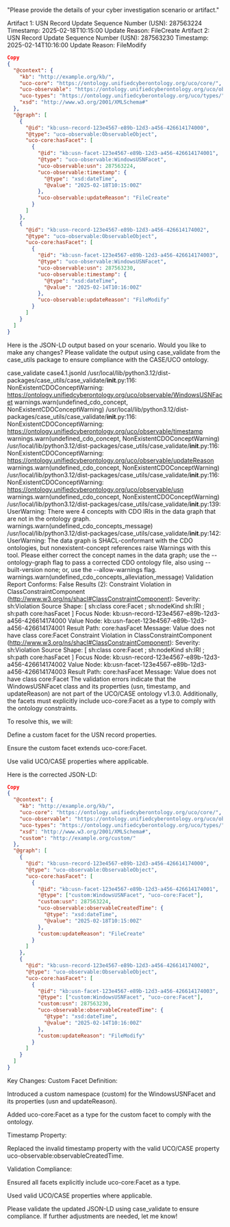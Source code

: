 "Please provide the details of your cyber investigation scenario or artifact."

Artifact 1: USN Record 
Update Sequence Number (USN): 287563224
Timestamp: 2025-02-18T10:15:00
Update Reason: FileCreate
Artifact 2: USN Record
Update Sequence Number (USN): 287563230 
Timestamp: 2025-02-14T10:16:00
Update Reason: FileModify
```json
Copy
{
  "@context": {
    "kb": "http://example.org/kb/",
    "uco-core": "https://ontology.unifiedcyberontology.org/uco/core/",
    "uco-observable": "https://ontology.unifiedcyberontology.org/uco/observable/",
    "uco-types": "https://ontology.unifiedcyberontology.org/uco/types/",
    "xsd": "http://www.w3.org/2001/XMLSchema#"
  },
  "@graph": [
    {
      "@id": "kb:usn-record-123e4567-e89b-12d3-a456-426614174000",
      "@type": "uco-observable:ObservableObject",
      "uco-core:hasFacet": [
        {
          "@id": "kb:usn-facet-123e4567-e89b-12d3-a456-426614174001",
          "@type": "uco-observable:WindowsUSNFacet",
          "uco-observable:usn": 287563224,
          "uco-observable:timestamp": {
            "@type": "xsd:dateTime",
            "@value": "2025-02-18T10:15:00Z"
          },
          "uco-observable:updateReason": "FileCreate"
        }
      ]
    },
    {
      "@id": "kb:usn-record-123e4567-e89b-12d3-a456-426614174002",
      "@type": "uco-observable:ObservableObject",
      "uco-core:hasFacet": [
        {
          "@id": "kb:usn-facet-123e4567-e89b-12d3-a456-426614174003",
          "@type": "uco-observable:WindowsUSNFacet",
          "uco-observable:usn": 287563230,
          "uco-observable:timestamp": {
            "@type": "xsd:dateTime",
            "@value": "2025-02-14T10:16:00Z"
          },
          "uco-observable:updateReason": "FileModify"
        }
      ]
    }
  ]
}
```
Here is the JSON-LD output based on your scenario.
Would you like to make any changes?
Please validate the output using case_validate from the case_utils package to ensure compliance with the CASE/UCO ontology.

case_validate case4.1.jsonld
/usr/local/lib/python3.12/dist-packages/case_utils/case_validate/__init__.py:116: NonExistentCDOConceptWarning: https://ontology.unifiedcyberontology.org/uco/observable/WindowsUSNFacet
  warnings.warn(undefined_cdo_concept, NonExistentCDOConceptWarning)
/usr/local/lib/python3.12/dist-packages/case_utils/case_validate/__init__.py:116: NonExistentCDOConceptWarning: https://ontology.unifiedcyberontology.org/uco/observable/timestamp
  warnings.warn(undefined_cdo_concept, NonExistentCDOConceptWarning)
/usr/local/lib/python3.12/dist-packages/case_utils/case_validate/__init__.py:116: NonExistentCDOConceptWarning: https://ontology.unifiedcyberontology.org/uco/observable/updateReason
  warnings.warn(undefined_cdo_concept, NonExistentCDOConceptWarning)
/usr/local/lib/python3.12/dist-packages/case_utils/case_validate/__init__.py:116: NonExistentCDOConceptWarning: https://ontology.unifiedcyberontology.org/uco/observable/usn
  warnings.warn(undefined_cdo_concept, NonExistentCDOConceptWarning)
/usr/local/lib/python3.12/dist-packages/case_utils/case_validate/__init__.py:139: UserWarning: There were 4 concepts with CDO IRIs in the data graph that are not in the ontology graph.
  warnings.warn(undefined_cdo_concepts_message)
/usr/local/lib/python3.12/dist-packages/case_utils/case_validate/__init__.py:142: UserWarning: The data graph is SHACL-conformant with the CDO ontologies, but nonexistent-concept references raise Warnings with this tool.  Please either correct the concept names in the data graph; use the --ontology-graph flag to pass a corrected CDO ontology file, also using --built-version none; or, use the --allow-warnings flag.
  warnings.warn(undefined_cdo_concepts_alleviation_message)
Validation Report
Conforms: False
Results (2):
Constraint Violation in ClassConstraintComponent (http://www.w3.org/ns/shacl#ClassConstraintComponent):
        Severity: sh:Violation
        Source Shape: [ sh:class core:Facet ; sh:nodeKind sh:IRI ; sh:path core:hasFacet ]
        Focus Node: kb:usn-record-123e4567-e89b-12d3-a456-426614174000
        Value Node: kb:usn-facet-123e4567-e89b-12d3-a456-426614174001
        Result Path: core:hasFacet
        Message: Value does not have class core:Facet
Constraint Violation in ClassConstraintComponent (http://www.w3.org/ns/shacl#ClassConstraintComponent):
        Severity: sh:Violation
        Source Shape: [ sh:class core:Facet ; sh:nodeKind sh:IRI ; sh:path core:hasFacet ]
        Focus Node: kb:usn-record-123e4567-e89b-12d3-a456-426614174002
        Value Node: kb:usn-facet-123e4567-e89b-12d3-a456-426614174003
        Result Path: core:hasFacet
        Message: Value does not have class core:Facet
The validation errors indicate that the WindowsUSNFacet class and its properties (usn, timestamp, and updateReason) are not part of the UCO/CASE ontology v1.3.0. Additionally, the facets must explicitly include uco-core:Facet as a type to comply with the ontology constraints.

To resolve this, we will:

Define a custom facet for the USN record properties.

Ensure the custom facet extends uco-core:Facet.

Use valid UCO/CASE properties where applicable.

Here is the corrected JSON-LD:

```json
Copy
{
  "@context": {
    "kb": "http://example.org/kb/",
    "uco-core": "https://ontology.unifiedcyberontology.org/uco/core/",
    "uco-observable": "https://ontology.unifiedcyberontology.org/uco/observable/",
    "uco-types": "https://ontology.unifiedcyberontology.org/uco/types/",
    "xsd": "http://www.w3.org/2001/XMLSchema#",
    "custom": "http://example.org/custom/"
  },
  "@graph": [
    {
      "@id": "kb:usn-record-123e4567-e89b-12d3-a456-426614174000",
      "@type": "uco-observable:ObservableObject",
      "uco-core:hasFacet": [
        {
          "@id": "kb:usn-facet-123e4567-e89b-12d3-a456-426614174001",
          "@type": ["custom:WindowsUSNFacet", "uco-core:Facet"],
          "custom:usn": 287563224,
          "uco-observable:observableCreatedTime": {
            "@type": "xsd:dateTime",
            "@value": "2025-02-18T10:15:00Z"
          },
          "custom:updateReason": "FileCreate"
        }
      ]
    },
    {
      "@id": "kb:usn-record-123e4567-e89b-12d3-a456-426614174002",
      "@type": "uco-observable:ObservableObject",
      "uco-core:hasFacet": [
        {
          "@id": "kb:usn-facet-123e4567-e89b-12d3-a456-426614174003",
          "@type": ["custom:WindowsUSNFacet", "uco-core:Facet"],
          "custom:usn": 287563230,
          "uco-observable:observableCreatedTime": {
            "@type": "xsd:dateTime",
            "@value": "2025-02-14T10:16:00Z"
          },
          "custom:updateReason": "FileModify"
        }
      ]
    }
  ]
}
```
Key Changes:
Custom Facet Definition:

Introduced a custom namespace (custom) for the WindowsUSNFacet and its properties (usn and updateReason).

Added uco-core:Facet as a type for the custom facet to comply with the ontology.

Timestamp Property:

Replaced the invalid timestamp property with the valid UCO/CASE property uco-observable:observableCreatedTime.

Validation Compliance:

Ensured all facets explicitly include uco-core:Facet as a type.

Used valid UCO/CASE properties where applicable.

Please validate the updated JSON-LD using case_validate to ensure compliance. If further adjustments are needed, let me know!
